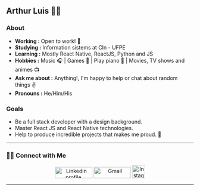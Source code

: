## Arthur Luis 👨‍💻
### About
-  **Working :** Open to work! :iphone:
-  **Studying :** Information sistems at CIn - UFPE
-  **Learning :** Mostly React Native, ReactJS, Python and JS
-  **Hobbies :** Music :headphones: | Games 👾 | Play piano 🎹 | Movies, TV shows and animes 📺 
-  **Ask me about :** Anything!, I'm happy to help or chat about random things :v:
-  **Pronouns :** He/Him/His 

### Goals
- Be a full stack developer with a design background.
- Master React JS and React Native technologies.
- Help to produce incredible projects that makes me proud. 💚
---------------------------------------------------------------------------------------------------------------------------------------------------------------------------------

<h3> 🤝🏻 Connect with Me </h3>

<p align="center">
    <a href="https://br.linkedin.com/in/arthur-luis-52878a1b3/"><img alt="Linkedin profile" title="Linkedin" src="https://raw.githubusercontent.com/Thomas-George-T/Thomas-George-T/master/assets/linkedin.svg" width="100" height="30" /></a>
    <a href="mailto:alfa@cin.ufpe.br"><img alt="Gmail" src="https://raw.githubusercontent.com/Thomas-George-T/Thomas-George-T/master/assets/google-gmail.svg" title="Email" width="100" height="30" /></a>
    <a href="https://www.instagram.com/arthwrluis/"><img alt="Instagram" src="https://upload.wikimedia.org/wikipedia/commons/thumb/a/a5/Instagram_icon.png/600px-Instagram_icon.png" title="Instagram" width="35" height="35" /></a>
</p>

---------------------------------------------------------------------------------------------------------------------------------------------------------------------------------


